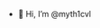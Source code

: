 - 👋 Hi, I’m @myth1cvl


<!---
myth1cvl/myth1cvl is a ✨ special ✨ repository because its `README.md` (this file) appears on your GitHub profile.
You can click the Preview link to take a look at your changes.
--->
